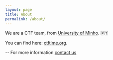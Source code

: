 ```yaml
---
layout: page
title: About
permalink: /about/
---
```


We are a CTF team, from [University of Minho](https://www.uminho.pt). 🇵🇹

You can find here: [ctftime.org](https://ctftime.org/team/83433).
 
--
For more information [contact us](mailto:wumrmteam@pm.me)
